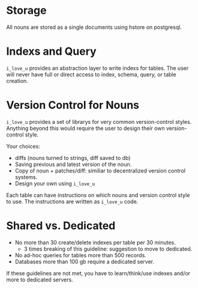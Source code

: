 
Storage
=======

All nouns are stored as a single documents using hstore on postgresql.

Indexs and Query
=====

`i_love_u` provides an abstraction layer to write indexs for tables.
The user will never have full or direct access to index, schema, query,
or table creation.

Version Control for Nouns
==================================

`i_love_u` provides a set of librarys for very common version-control
styles. Anything beyond this would require the user to design their 
own version-control style.

Your choices:
* diffs (nouns turned to strings, diff saved to db)
* Saving previous and latest version of the noun.
* Copy of noun + patches/diff: similiar to decentralized version control systems.
* Design your own using `i_love_u`

Each table can have instructions on which nouns and version control style to use.
The instructions are written as `i_love_u` code.


Shared vs. Dedicated
===================

* No more than 30 create/delete indexes per table per 30 minutes.
  * 3 times breaking of this guideline: suggestion to move to dedicated.
* No ad-hoc queries for tables more than 500 records.
* Databases more than 100 gb require a dedicated server.

If these guidelines are not met, you have to learn/think/use indexes and/or more
to dedicated servers.
